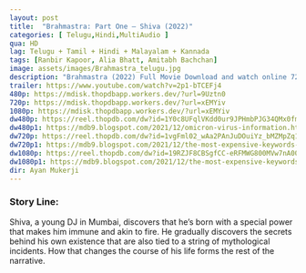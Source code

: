```yaml
---
layout: post
title:  "Brahmastra: Part One – Shiva (2022)"
categories: [ Telugu,Hindi,MultiAudio ]
qua: HD
lag: Telugu + Tamil + Hindi + Malayalam + Kannada
tags: [Ranbir Kapoor, Alia Bhatt, Amitabh Bachchan]
image: assets/images/Brahmastra_telugu.jpg
description: "Brahmastra (2022) Full Movie Download and watch online 720p low file size 500 mb."
trailer: https://www.youtube.com/watch?v=2p1-bTCEFj4
480p: https://mdisk.thopdbapp.workers.dev/?url=9Uztn0
720p: https://mdisk.thopdbapp.workers.dev/?url=xEMYiv
1080p: https://mdisk.thopdbapp.workers.dev/?url=xEMYiv
dw480p: https://reel.thopdb.com/dw?id=1Y0c8UFqlVKdd0ur9JPHmbPJG34QMx0fm
dw480p1: https://mdb9.blogspot.com/2021/12/omicron-virus-information.html#?o=54b1c063112af569000fbfba33d881782540ae52e89a6f6e8bae84a9d5dc6f8079c1f8342fca6f0df55dfe751f30abeaf42a3ce91172f44e8fb23b353fbe089c988a3b2663f1ed7536a23a230b57ee8b5e983c8a08f875a3727e21fb4a8852408c9cd4bbc089476ff7a40237019040e7dc7bf4002a2870a6b34e49c4fd92e6e005b03f8fc250355460c6927df9b8f2c65f41d4e417cb67939449a8fe5588a21fd9531f9616a14ee39d0dd2e5d52f2054652b943b47326a7bc4dccec88aeae3057aa7c3f84306bd04
dw720p: https://reel.thopdb.com/dw?id=1vgFml02_wAa2PAnJuDOuiYz_bMZMpZq1
dw720p1: https://mdb9.blogspot.com/2021/12/the-most-expensive-keywords-2021.html#?o=d6b1a9f3c1dc734eb8afde017068f65d6160d98c02f6d6b4e5bc02292ac79cd69b483eb7d044d1dda1fdabf8c59daae57616497dde3ab1c8ff9c56eb2c77e3d750be64bb065158df3b2a4d395e523a9820299199b16f60eb22a4324a27d6922e1d91db330d205894f6e39de4c5920cde95a02dd02a3d9f282e24e4a4712e879e0728143fb0b29c78f1cdc730218d6dc44996bb9de08a55f9c8eed5e8e7ab66f460ef1010484104f321c96664e69036e8bd702a457dd4efbe718b6a19a21c93887adbdc2d09301c3d21d8798e754d2744ee89b9013e2a8209d026adfc8d709336c8bb2e872abec5b6
dw1080p: https://reel.thopdb.com/dw?id=19RZJF8CBSgfCC-eRFMWG800MVw7nA00d
dw1080p1: https://mdb9.blogspot.com/2021/12/the-most-expensive-keywords-2021.html#?o=7d31470e2afb53c25efe4d8dc73dfb32daac876769b4043cacd9c5608cbc6608d30f1677a8717013fe9ef6e1393e14a2396a98ac8643de9c7ea4fbf071ba6a4fa0581e6b395680c156a8f3d0c2750e34d58ce1f5b748770c49f0b4c980c4a49be5dc118eeafcdb88aacf442af3457c30161ef49d401fb6a1a360fa6b6a40feaa1b4cec3be81b868dc4e4719fc5c50176f0bacdef08dacb46e489a7b4daf063f20a58b4c9f879ad7a83312745792aff2b1a276d9d0cf029a9aad23dcb243727785dd41785dd360a8302a030aa3b35244aabcb0d9ea6e130ed072ca6e6ba10da06e4dd5b60fa93e307
dir: Ayan Mukerji
---
```


### Story Line:
Shiva, a young DJ in Mumbai, discovers that he’s born with a special power that makes him immune and akin to fire. He gradually discovers the secrets behind his own existence that are also tied to a string of mythological incidents. How that changes the course of his life forms the rest of the narrative.
